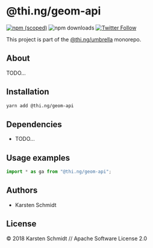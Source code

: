 # @thi.ng/geom-api

[![npm (scoped)](https://img.shields.io/npm/v/@thi.ng/geom-api.svg)](https://www.npmjs.com/package/@thi.ng/geom-api)
![npm downloads](https://img.shields.io/npm/dm/@thi.ng/geom-api.svg)
[![Twitter Follow](https://img.shields.io/twitter/follow/thing_umbrella.svg?style=flat-square&label=twitter)](https://twitter.com/thing_umbrella)

This project is part of the
[@thi.ng/umbrella](https://github.com/thi-ng/umbrella/) monorepo.

<!-- TOC depthFrom:2 depthTo:3 -->

<!-- /TOC -->

## About

TODO...

## Installation

```bash
yarn add @thi.ng/geom-api
```

## Dependencies

- TODO...

## Usage examples

```ts
import * as ga from "@thi.ng/geom-api";
```

## Authors

- Karsten Schmidt

## License

&copy; 2018 Karsten Schmidt // Apache Software License 2.0
